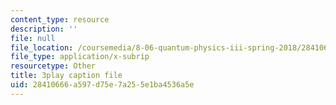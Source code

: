 ```yaml
---
content_type: resource
description: ''
file: null
file_location: /coursemedia/8-06-quantum-physics-iii-spring-2018/28410666a597d75e7a255e1ba4536a5e_yg3NGFpZr4w.srt
file_type: application/x-subrip
resourcetype: Other
title: 3play caption file
uid: 28410666-a597-d75e-7a25-5e1ba4536a5e
---
```

